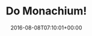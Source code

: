 ---
coordinates:
  type: Point
  coordinates:
  - '19.8031977'
  - '50.0689839'
retweeted: false
source: <a href="http://mvilla.it/fenix" rel="nofollow">Fenix for Android</a>
entities:
  user_mentions: []
  urls: []
  symbols: []
  media:
  - expanded_url: https://twitter.com/bascht/status/762546389637337089/photo/1
    indices:
    - '14'
    - '37'
    url: https://t.co/M0jV7Sdyqp
    media_url: http://pbs.twimg.com/media/CpUb5YGWEAAHZHZ.jpg
    id_str: '762546384444723200'
    id: '762546384444723200'
    media_url_https: https://pbs.twimg.com/media/CpUb5YGWEAAHZHZ.jpg
    sizes:
      small:
        w: '508'
        h: '680'
        resize: fit
      large:
        w: '1196'
        h: '1600'
        resize: fit
      medium:
        w: '897'
        h: '1200'
        resize: fit
      thumb:
        w: '150'
        h: '150'
        resize: crop
    type: photo
    display_url: pic.twitter.com/M0jV7Sdyqp
  hashtags: []
display_text_range:
- '0'
- '37'
favorite_count: '3'
geo:
  type: Point
  coordinates:
  - '50.0689839'
  - '19.8031977'
id_str: '762546389637337089'
truncated: false
retweet_count: '0'
id: '762546389637337089'
possibly_sensitive: false
created_at: Mon Aug 08 07:10:01 +0000 2016
favorited: false
full_text: Do Monachium!
lang: pl
extended_entities:
  media:
  - expanded_url: https://twitter.com/bascht/status/762546389637337089/photo/1
    indices:
    - '14'
    - '37'
    url: https://t.co/M0jV7Sdyqp
    media_url: http://pbs.twimg.com/media/CpUb5YGWEAAHZHZ.jpg
    id_str: '762546384444723200'
    id: '762546384444723200'
    media_url_https: https://pbs.twimg.com/media/CpUb5YGWEAAHZHZ.jpg
    sizes:
      small:
        w: '508'
        h: '680'
        resize: fit
      large:
        w: '1196'
        h: '1600'
        resize: fit
      medium:
        w: '897'
        h: '1200'
        resize: fit
      thumb:
        w: '150'
        h: '150'
        resize: crop
    type: photo
    display_url: pic.twitter.com/M0jV7Sdyqp
tags:
- pesos:twitter
date: '2016-08-08T07:10:01+00:00'
src: https://twitter.com/bascht/status/762546389637337089
original_url: https://twitter.com/bascht/status/762546389637337089
type: twitter_tweet
media_url: https://img.bascht.com/twitter/pbs.twimg.com/media/CpUb5YGWEAAHZHZ.jpg
text: Do Monachium!
title: Do Monachium!

---